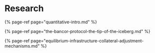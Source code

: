 # Research

{% page-ref page="quantitative-intro.md" %}

{% page-ref page="the-bancor-protocol-the-tip-of-the-iceberg.md" %}

{% page-ref page="equilibrium-infrastructure-collateral-adjustment-mechanisms.md" %}



